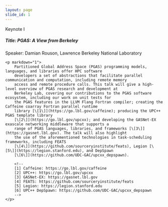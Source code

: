 ```yaml
---
layout: page
slide_id: 1
---
```


<div class="card">
	<div class="card-header text-white bg-inverse"><i class="fa fa-users mr-3" aria-hidden="true"></i>Keynote I</div>
	<h5>Title: PGAS: A View from Berkeley</h5>
	<p>Speaker: Damian Rouson, Lawrence Berkeley National Laboratory</p>

	<p markdown="1">
		Partitioned Global Address Space (PGAS) programming models, languages, and libraries offer HPC software
		developers a set of abstractions that facilitate parallel communication and computation, including remote memory
		access and remote procedure calls. This talk will give a high-level overview of PGAS research and development at
		Berkeley Lab, covering our contributions to the PGAS software ecosystem, including our work on unit tests for
		the PGAS features in the LLVM Flang Fortran compiler; creating the Caffeine coarray Fortran parallel runtime
		library [\[1\]](https://go.lbl.gov/caffeine); producing the UPC++ PGAS template library
		[\[2\]](https://go.lbl.gov/upcxx); and developing the GASNet-EX exascale networking middleware that supports a
		range of PGAS languages, libraries, and frameworks [\[3\]](https://gasnet.lbl.gov). The talk will also highlight
		the use of the aforementioned technologies in task-scheduling frameworks, including FEATS
		[\[4\]](https://github.com/sourceryinstitute/feats), Legion [\[5\]](https://legion.stanford.edu), and DepSpawn
		[\[6\]](https://github.com/UDC-GAC/upcxx_depspawn).

		<!--
		[1] Caffeine: https://go.lbl.gov/caffeine
		[2] UPC++: https://go.lbl.gov/upcxx
		[3] GASNet-EX: https://gasnet.lbl.gov
		[4] FEATS: https://github.com/sourceryinstitute/feats
		[5] Legion: https://legion.stanford.edu
		[6] UPC++ DepSpawn: https://github.com/UDC-GAC/upcxx_depspawn
		-->
	</p>
</div
